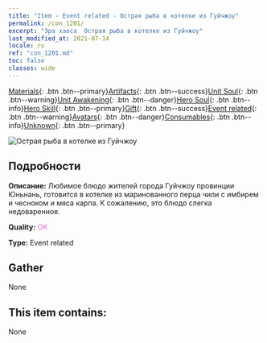 ```yaml
---
title: "Item - Event related - Острая рыба в котелке из Гуйчжоу"
permalink: /con_1201/
excerpt: "Эра хаоса  Острая рыба в котелке из Гуйчжоу"
last_modified_at: 2021-07-14
locale: ru
ref: "con_1201.md"
toc: false
classes: wide
---
```

 [Materials](/ItemsRU/){: .btn .btn--primary}[Artifacts](/ItemsRU/Artifacts/){: .btn .btn--success}[Unit Soul](/ItemsRU/UnitSoul/){: .btn .btn--warning}[Unit Awakening](/ItemsRU/UnitAwakening/){: .btn .btn--danger}[Hero Soul](/ItemsRU/HeroSoul/){: .btn .btn--info}[Hero Skill](/ItemsRU/HeroSkill/){: .btn .btn--primary}[Gift](/ItemsRU/Gift/){: .btn .btn--success}[Event related](/ItemsRU/Events/){: .btn .btn--warning}[Avatars](/ItemsRU/Avatars/){: .btn .btn--danger}[Consumables](/ItemsRU/Consumables/){: .btn .btn--info}[Unknown](/ItemsRU/Unknown/){: .btn .btn--primary}

 ![Острая рыба в котелке из Гуйчжоу](/images/t/i_81521131.png)

## Подробности
 **Описание:** Любимое блюдо жителей города Гуйчжоу провинции Юньнань, готовится в котелке из маринованного перца чили с имбирем и чесноком и мяса карпа. К сожалению, это блюдо слегка недоваренное.

 **Quality:** <span style="color: #DA70D6">OK</span>

 **Type:** Event related

## Gather

  None

## This item contains:

  None

